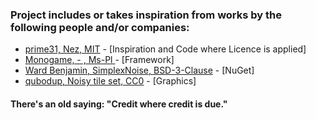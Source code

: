 ### Project includes or takes inspiration from works by the following people and/or companies:

- [prime31, Nez, MIT](https://github.com/prime31/Nez) - [Inspiration and Code where Licence is applied]
- [Monogame, - , Ms-Pl ](https://github.com/MonoGame/MonoGame) - [Framework]
- [Ward Benjamin, SimplexNoise, BSD-3-Clause](https://github.com/WardBenjamin/SimplexNoise) - [NuGet]
- [qubodup, Noisy tile set, CC0](https://opengameart.org/content/noisy-tile-set-lava-mountain-water-sand-dirt-grass) - [Graphics]


#### There's an old saying: "Credit where credit is due."

